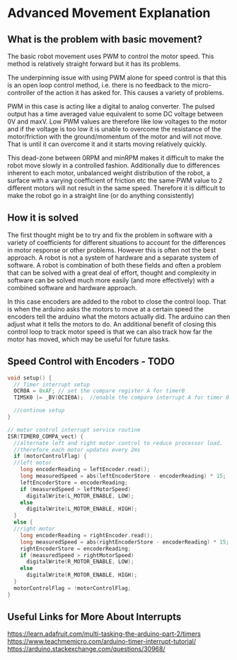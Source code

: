 # Advanced Movement Explanation
## What is the problem with basic movement?
The basic robot movement uses PWM to control the motor speed. This method is relatively straight forward but it has its problems. 

The underpinning issue with using PWM alone for speed control is that this is an open loop control method, i.e. there is no feedback to the micro-controller of the action it has asked for. This causes a variety of problems. 

PWM in this case is acting like a digital to analog converter. The pulsed output has a time averaged value equivalent to some DC voltage between 0V and maxV. Low PWM values are therefore like low voltages to the motor and if the voltage is too low it is unable to overcome the resistance of the motor/friction with the ground/momentum of the motor and will not move. That is until it can overcome it and it starts moving relatively quickly. 

This dead-zone between 0RPM and minRPM makes it difficult to make the robot move slowly in a controlled fashion. Additionally due to differences inherent to each motor, unbalanced weight distribution of the robot, a surface with a varying coefficient of friction etc the same PWM value to 2 different motors will not result in the same speed. Therefore it is difficult to make the robot go in a straight line (or do anything consistently)

## How it is solved
The first thought might be to try and fix the problem in software with a variety of coefficients for different situations to account for the differences in motor response or other problems. However this is often not the best approach. A robot is not a system of hardware and a separate system of software. A robot is combination of both these fields and often a problem that can be solved with a great deal of effort, thought and complexity in software can be solved much more easily (and more effectively) with a combined software and hardware approach.

In this case encoders are added to the robot to close the control loop. That is when the arduino asks the motors to move at a certain speed the encoders tell the arduino what the motors actually did. The arduino can then adjust what it tells the motors to do. An additional benefit of closing this control loop to track motor speed is that we can also track how far the motor has moved, which may be useful for future tasks.

## Speed Control with Encoders - TODO

```c++
void setup() {
  // Timer interrupt setup
  OCR0A = 0xAF; // set the compare register A for timer0
  TIMSK0 |= _BV(OCIE0A);  //enable the compare interrupt A for timer 0

  //continue setup
}
```

```c++
// motor control interrupt service routine
ISR(TIMER0_COMPA_vect) {
  //alternate left and right motor control to reduce processor load.
  //therefore each motor updates every 2ms
  if (motorControlFlag) {
  //left motor
    long encoderReading = leftEncoder.read();
    long measuredSpeed = abs(leftEncoderStore - encoderReading) * 15; 
    leftEncoderStore = encoderReading;
    if (measuredSpeed > leftMotorSpeed)
      digitalWrite(L_MOTOR_ENABLE, LOW);
    else
      digitalWrite(L_MOTOR_ENABLE, HIGH);
  }
  else {
  //right motor
    long encoderReading = rightEncoder.read();
    long measuredSpeed = abs(rightEncoderStore - encoderReading) * 15; 
    rightEncoderStore = encoderReading;
    if (measuredSpeed > rightMotorSpeed)
      digitalWrite(R_MOTOR_ENABLE, LOW);
    else
      digitalWrite(R_MOTOR_ENABLE, HIGH);
  }
  motorControlFlag = !motorControlFlag;
}
```

## Useful Links for More About Interrupts
https://learn.adafruit.com/multi-tasking-the-arduino-part-2/timers  
https://www.teachmemicro.com/arduino-timer-interrupt-tutorial/  
https://arduino.stackexchange.com/questions/30968/
